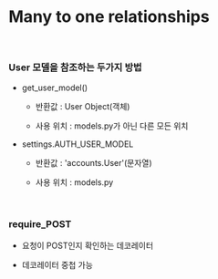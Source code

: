 # Many to one relationships

<br>

### User 모델을 참조하는 두가지 방법

- get_user_model()

    - 반환값 : User Object(객체)

    - 사용 위치 : models.py가 아닌 다른 모든 위치

- settings.AUTH_USER_MODEL

    - 반환값 : 'accounts.User'(문자열)

    - 사용 위치 : models.py

<br>

### require_POST

- 요청이 POST인지 확인하는 데코레이터

- 데코레이터 중첩 가능
